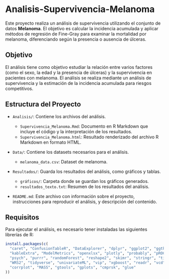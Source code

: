 # Analisis-Supervivencia-Melanoma
Este proyecto realiza un análisis de supervivencia utilizando el conjunto de datos **Melanoma**. El objetivo es calcular la incidencia acumulada y aplicar métodos de regresión de Fine-Gray para examinar la mortalidad por melanoma, diferenciando según la presencia o ausencia de úlceras.

## Objetivo

El análisis tiene como objetivo estudiar la relación entre varios factores (como el sexo, la edad y la presencia de úlceras) y la supervivencia en pacientes con melanoma. El análisis se realiza mediante un análisis de supervivencia y la estimación de la incidencia acumulada para riesgos competitivos.

## Estructura del Proyecto

- `Analisis/`: Contiene los archivos del análisis.
  - `Supervivencia_Melanoma.Rmd`: Documento en R Markdown que incluye el código y la interpretación de los resultados.
  - `Supervivencia_Melanoma.html`: Resultado renderizado del archivo R Markdown en formato HTML.

- `Data/`: Contiene los datasets necesarios para el análisis.
  - `melanoma_data.csv`: Dataset de melanoma.
  
- `Resultados/`: Guarda los resultados del análisis, como gráficos y tablas.
  - `gráficos/`: Carpeta donde se guardan los gráficos generados.
  - `resultados_texto.txt`: Resumen de los resultados del análisis.

- `README.md`: Este archivo con información sobre el proyecto, instrucciones para reproducir el análisis, y descripción del contenido.

## Requisitos

Para ejecutar el análisis, es necesario tener instaladas las siguientes librerías de R:

```r
install.packages(c(
  "caret", "ConfusionTableR", "DataExplorer", "dplyr", "ggplot2", "ggthemes",
  "kableExtra", "ModelMetrics", "openxlsx", "plotly", "probably", "pROC",
  "psych", "purrr", "randomForest", "reshape2", "skimr", "stringr", "tidymodels",
  "WRS2", "tidyverse", "univariateML", "vip", "xgboost", "readr", "vcd",
  "corrplot", "MASS", "gtools", "gplots", "cmprsk", "glue"
))
